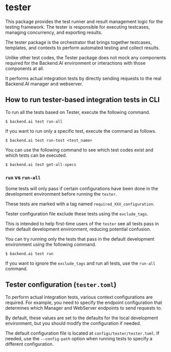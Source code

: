 # tester

This package provides the test runner and result management logic for the testing framework. The tester is responsible for executing testcases, managing concurrency, and exporting results.

The tester package is the orchestrator that brings together testcases, templates, and contexts to perform automated testing and collect results.

Unlike other test codes, the Tester package does not mock any components required for the Backend.AI environment or interactions with those components at all.

It performs actual integration tests by directly sending requests to the real Backend.AI manager and webserver.

## How to run tester-based integration tests in CLI

To run all the tests based on Tester, execute the following command.

```console
$ backend.ai test run-all
```

If you want to run only a specific test, execute the command as follows.

```console
$ backend.ai test run-test <test_name>
```

You can use the following command to see which test codes exist and which tests can be executed.

```console
$ backend.ai test get-all-specs
```

### `run` vs `run-all`

Some tests will only pass if certain configurations have been done in the development environment before running the `tester`.

These tests are marked with a tag named `required_XXX_configuration`.

Tester configuration file exclude these tests using the `exclude_tags`.

This is intended to help first-time users of the `tester` see all tests pass in their default development environment, reducing potential confusion.

You can try running only the tests that pass in the default development environment using the following command.

```console
$ backend.ai test run
```

If you want to ignore the `exclude_tags` and run all tests, use the `run-all` command.


## Tester configuration (`tester.toml`)

To perform actual integration tests, various context configurations are required.
For example, you need to specify the endpoint configuration that determines which Manager and WebServer endpoints to send requests to.

By default, these values are set to the defaults for the local development environment, but you should modify the configuration if needed.

The default configuration file is located at `configs/tester/tester.toml`.
If needed, use the `--config-path` option when running tests to specify a different configuration.

